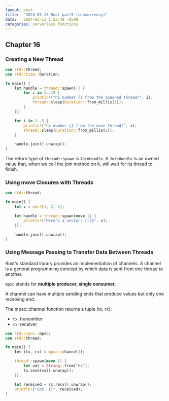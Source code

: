 ```yaml
---
layout: post
title:  "2024-03-13 Rust part5 (concurrency)"
date:   2024-03-13 1:53:49 -0500
categories: serverless functions
---
```


## Chapter 16
### Creating a New Thread

```rust 
use std::thread;
use std::time::Duration;

fn main() {
    let handle = thread::spawn(|| {
        for i in 1..10 {
            println!("hi number {} from the spawned thread!", i);
            thread::sleep(Duration::from_millis(1));
        }
    });

    for i in 1..5 {
        println!("hi number {} from the main thread!", i);
        thread::sleep(Duration::from_millis(1));
    }

    handle.join().unwrap();
}
```

The return type of `thread::spawn` is `JoinHandle`. A `JoinHandle` is an owned value that, when we call the join method on it, will wait for its thread to finish.

### Using move Closures with Threads

```rust 
use std::thread;

fn main() {
    let v = vec![1, 2, 3];

    let handle = thread::spawn(move || {
        println!("Here's a vector: {:?}", v);
    });

    handle.join().unwrap();
}
```

### Using Message Passing to Transfer Data Between Threads

Rust's standard library provides an implementation of channels. A channel is a general programming concept by which data is sent from one thread to another.


`mpsc` stands for <strong>multiple producer, single consumer</strong>.

A channel can have multiple sending ends that produce values but only one receiving end.

The mpsc::channel function returns a tuple (tx, rx): 
- `tx`: transmitter 
- `rx`: receiver

```rust
use std::sync::mpsc;
use std::thread;

fn main() {
    let (tx, rx) = mpsc::channel();

    thread::spawn(move || {
        let val = String::from("hi");
        tx.send(val).unwrap();
    });

    let received = rx.recv().unwrap();
    println!("Got: {}", received);
}
```
